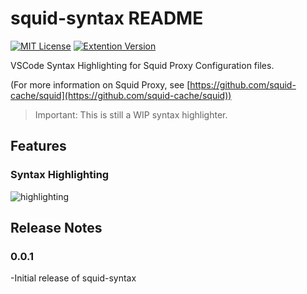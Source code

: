 # squid-syntax README

[![MIT License](https://img.shields.io/badge/license-MIT-blue.svg?style=flat)](LICENSE)
[![Extention Version](https://img.shields.io/badge/version-0.0.1-green.svg)](https://img.shields.io/badge/version-0.0.1-green.svg)

VSCode Syntax Highlighting for Squid Proxy Configuration files.

(For more information on Squid Proxy, see [https://github.com/squid-cache/squid](https://github.com/squid-cache/squid))
> Important: This is still a WIP syntax highlighter.

## Features

### Syntax Highlighting

![highlighting](https://cdn.discordapp.com/attachments/683383222578839626/877297639564120114/unknown.png)

## Release Notes

### 0.0.1

-Initial release of squid-syntax